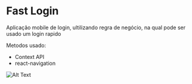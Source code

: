 # Fast Login
Aplicação mobile de login, ultilizando regra de negócio, na qual pode ser usado um login rapido

Metodos usado: 
- Context API
- react-navigation

![Alt Text](https://media.giphy.com/media/LqrszfD2o8UIjtLqRR/giphy.gif)

